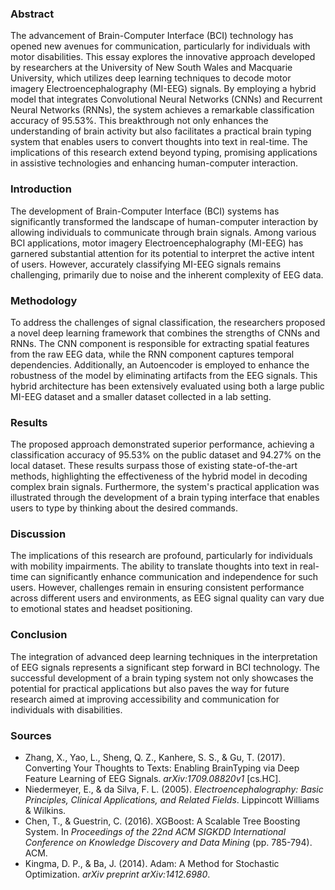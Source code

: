 ### Abstract

The advancement of Brain-Computer Interface (BCI) technology has opened new avenues for communication, particularly for individuals with motor disabilities. This essay explores the innovative approach developed by researchers at the University of New South Wales and Macquarie University, which utilizes deep learning techniques to decode motor imagery Electroencephalography (MI-EEG) signals. By employing a hybrid model that integrates Convolutional Neural Networks (CNNs) and Recurrent Neural Networks (RNNs), the system achieves a remarkable classification accuracy of 95.53%. This breakthrough not only enhances the understanding of brain activity but also facilitates a practical brain typing system that enables users to convert thoughts into text in real-time. The implications of this research extend beyond typing, promising applications in assistive technologies and enhancing human-computer interaction.

### Introduction

The development of Brain-Computer Interface (BCI) systems has significantly transformed the landscape of human-computer interaction by allowing individuals to communicate through brain signals. Among various BCI applications, motor imagery Electroencephalography (MI-EEG) has garnered substantial attention for its potential to interpret the active intent of users. However, accurately classifying MI-EEG signals remains challenging, primarily due to noise and the inherent complexity of EEG data.

### Methodology

To address the challenges of signal classification, the researchers proposed a novel deep learning framework that combines the strengths of CNNs and RNNs. The CNN component is responsible for extracting spatial features from the raw EEG data, while the RNN component captures temporal dependencies. Additionally, an Autoencoder is employed to enhance the robustness of the model by eliminating artifacts from the EEG signals. This hybrid architecture has been extensively evaluated using both a large public MI-EEG dataset and a smaller dataset collected in a lab setting.

### Results

The proposed approach demonstrated superior performance, achieving a classification accuracy of 95.53% on the public dataset and 94.27% on the local dataset. These results surpass those of existing state-of-the-art methods, highlighting the effectiveness of the hybrid model in decoding complex brain signals. Furthermore, the system's practical application was illustrated through the development of a brain typing interface that enables users to type by thinking about the desired commands.

### Discussion

The implications of this research are profound, particularly for individuals with mobility impairments. The ability to translate thoughts into text in real-time can significantly enhance communication and independence for such users. However, challenges remain in ensuring consistent performance across different users and environments, as EEG signal quality can vary due to emotional states and headset positioning.

### Conclusion

The integration of advanced deep learning techniques in the interpretation of EEG signals represents a significant step forward in BCI technology. The successful development of a brain typing system not only showcases the potential for practical applications but also paves the way for future research aimed at improving accessibility and communication for individuals with disabilities.

### Sources

- Zhang, X., Yao, L., Sheng, Q. Z., Kanhere, S. S., & Gu, T. (2017). Converting Your Thoughts to Texts: Enabling BrainTyping via Deep Feature Learning of EEG Signals. *arXiv:1709.08820v1* [cs.HC].
- Niedermeyer, E., & da Silva, F. L. (2005). *Electroencephalography: Basic Principles, Clinical Applications, and Related Fields*. Lippincott Williams & Wilkins.
- Chen, T., & Guestrin, C. (2016). XGBoost: A Scalable Tree Boosting System. In *Proceedings of the 22nd ACM SIGKDD International Conference on Knowledge Discovery and Data Mining* (pp. 785-794). ACM.
- Kingma, D. P., & Ba, J. (2014). Adam: A Method for Stochastic Optimization. *arXiv preprint arXiv:1412.6980*.
